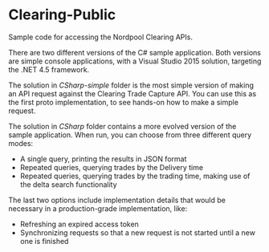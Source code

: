 # Clearing-Public
Sample code for accessing the Nordpool Clearing APIs.

There are two different versions of the C# sample application. Both versions are simple console applications, with a Visual Studio 2015 solution, targeting the .NET 4.5 framework.

The solution in *CSharp-simple* folder is the most simple version of making an API request against the Clearing Trade Capture API. You can use this as the first proto implementation, to see hands-on how to make a simple request.

The solution in *CSharp* folder contains a more evolved version of the sample application. When run, you can choose from three different query modes:
* A single query, printing the results in JSON format
* Repeated queries, querying trades by the Delivery time
* Repeated queries, querying trades by the trading time, making use of the delta search functionality

The last two options include implementation details that would be necessary in a production-grade implementation, like:
* Refreshing an expired access token
* Synchronizing requests so that a new request is not started until a new one is finished
